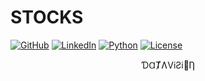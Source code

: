 # STOCKS
[![GitHub](  https://img.shields.io/badge/-000000?logo=github&logoColor=FFFFFF)](                  https://github.com/kauefs/)
[![LinkedIn](https://img.shields.io/badge/-0077B5?logo=linkedin&logoColor=FFFFFF)](                https://www.linkedin.com/in/kauefs/)
[![Python](  https://img.shields.io/badge/-3-4584B6?logo=python&logoColor=FFDE57)](                https://www.python.org/)
[![License]( https://img.shields.io/badge/License-Apache_2.0-D22128?logo=apache&logoColor=CB2138)](https://www.apache.org/licenses/LICENSE-2.0)
<p align=center>ƊⱭȾɅViƧi🧿Ƞ</p>
